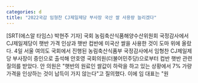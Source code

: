 ```yaml
---
categories: d
title: "2022국감 임형찬 CJ제일제당 부사장 국산 쌀 사용량 늘리겠다"
---
```

[SRT(에스알 타임스) 박현주 기자] 국회 농림축산식품해양수산위원회 국정감사에서 CJ제일제당이 햇반 가격 인상과 햇반 컵반에 미국산 쌀을 사용한 것이 도마 위에 올랐다. &#8203;4일 서울 여의도 국회에서 진행된 농림축산식품부 국정감사에서 임형찬 CJ제일제당 부사장이 증인으로 출석해 안호영 국회의원(더불어민주당)으로부터 컵반 햇반 관련 질의를 받았다. &#8203;안 의원은 "햇반의 원료인 쌀값이 하락을 하고 있는 상황에서 7% 가량 가격을 인상하는 것이 납득이 가지 않는다"고 질의했다. &#8203;이에 임 대표는 "원